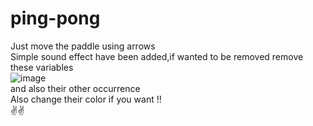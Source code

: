 # ping-pong
Just move the paddle using arrows  
Simple sound effect have been added,if wanted to be removed remove these variables  
![image](https://user-images.githubusercontent.com/73524123/120113091-870d8f00-c196-11eb-9f0d-81231efcc904.png)  
and also their other occurrence  
Also change their color if you want !!   
✌✌
